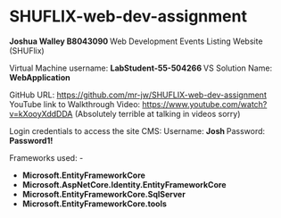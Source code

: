 # SHUFLIX-web-dev-assignment
<b> Joshua Walley B8043090 </b>
Web Development Events Listing Website (SHUFlix)

Virtual Machine username: <b> LabStudent-55-504266 </b> 
VS Solution Name: <b> WebApplication </b> 

GitHub URL: https://github.com/mr-jw/SHUFLIX-web-dev-assignment
YouTube link to Walkthrough Video: https://www.youtube.com/watch?v=kXooyXddDDA
(Absolutely terrible at talking in videos sorry)

Login credentials to access the site CMS: 
Username: <b> Josh </b>
Password: <b> Password1! </b>

Frameworks used: - 
- <b> Microsoft.EntityFrameworkCore </b>
- <b> Microsoft.AspNetCore.Identity.EntityFrameworkCore </b>
- <b> Microsoft.EntityFrameworkCore.SqlServer </b>
- <b> Microsoft.EntityFrameworkCore.tools </b>
